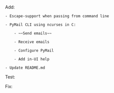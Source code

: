 Add:

    - Escape-support when passing from command line

    - PyMail CLI using ncurses in C:

        - ~~Send emails~~

        - Receive emails

        - Configure PyMail

        - Add in-UI help

    - Update README.md

Test:

Fix:

